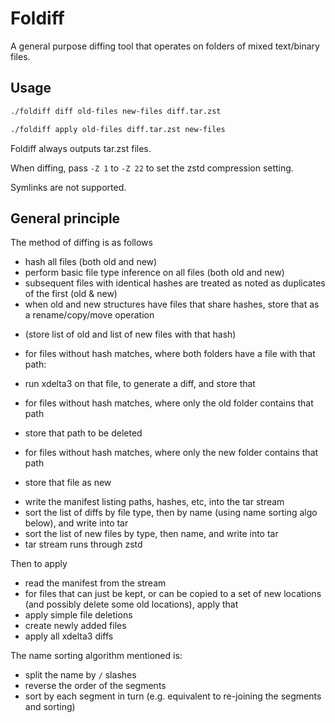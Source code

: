 # Foldiff

A general purpose diffing tool that operates on folders of mixed text/binary files.

## Usage

```sh
./foldiff diff old-files new-files diff.tar.zst
```

```sh
./foldiff apply old-files diff.tar.zst new-files
```

Foldiff always outputs tar.zst files.

When diffing, pass `-Z 1` to `-Z 22` to set the zstd compression setting.

Symlinks are not supported.

## General principle

The method of diffing is as follows
- hash all files (both old and new)
- perform basic file type inference on all files (both old and new)
- subsequent files with identical hashes are treated as noted as duplicates of the first (old & new)
- when old and new structures have files that share hashes, store that as a rename/copy/move operation
 * (store list of old and list of new files with that hash)
- for files without hash matches, where both folders have a file with that path:
 * run xdelta3 on that file, to generate a diff, and store that
- for files without hash matches, where only the old folder contains that path
 * store that path to be deleted
- for files without hash matches, where only the new folder contains that path
 * store that file as new
- write the manifest listing paths, hashes, etc, into the tar stream
- sort the list of diffs by file type, then by name (using name sorting algo below), and write into tar
- sort the list of new files by type, then name, and write into tar
- tar stream runs through zstd

Then to apply
- read the manifest from the stream
- for files that can just be kept, or can be copied to a set of new locations (and possibly delete some old locations), apply that
- apply simple file deletions
- create newly added files
- apply all xdelta3 diffs

The name sorting algorithm mentioned is:
- split the name by `/` slashes
- reverse the order of the segments
- sort by each segment in turn (e.g. equivalent to re-joining the segments and sorting)
